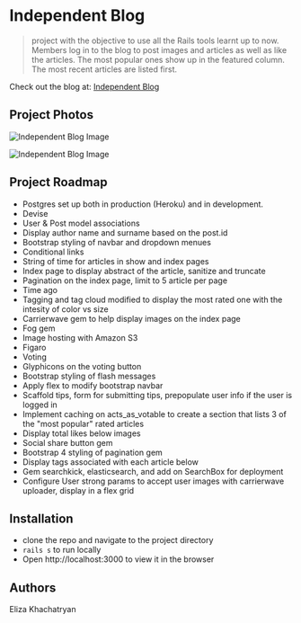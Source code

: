 
# Independent Blog 

>project with the objective to use all the Rails tools learnt up to now.
Members log in to the blog to post images and articles as well as like the articles. The most popular ones show up in the featured column. The most recent articles are listed first. 

Check out the blog at: [Independent Blog](https://independentblog.herokuapp.com/)

## Project Photos

![Independent Blog Image](https://drive.google.com/uc?export=view&id=1dwrhgkNYKif5p2v1C5Zh6px0nrvYbl8N)

![Independent Blog Image](https://drive.google.com/uc?export=view&id=15rE_40NbVehYm8Tt-62tATYgOLHn6F-L)

## Project Roadmap

- Postgres set up both in production (Heroku) and in development.
- Devise
- User & Post model associations
- Display author name and surname based on the post.id
- Bootstrap styling of navbar and dropdown menues
- Conditional links
- String of time for articles in show and index pages
- Index page to display abstract of the article, sanitize and truncate
- Pagination on the index page, limit to 5 article per page
- Time ago
- Tagging and tag cloud modified to display the most rated one with the intesity of color vs size
- Carrierwave gem to help display images on the index page
- Fog gem
- Image hosting with Amazon S3
- Figaro
- Voting 
- Glyphicons on the voting button
- Bootstrap styling of flash messages
- Apply flex to modify bootstrap navbar 
- Scaffold tips, form for submitting tips, prepopulate user info if the user is logged in
- Implement caching on acts_as_votable to create a section that lists 3 of the "most popular" rated articles
- Display total likes below images
- Social share button gem
- Bootstrap 4 styling of pagination gem
- Display tags associated with each article below
- Gem searchkick, elasticsearch, and add on SearchBox for deployment 
- Configure User strong params to accept user images with carrierwave uploader, display in a flex grid

## Installation

- clone the repo and navigate to the project directory
- `rails s` to run locally
- Open http://localhost:3000 to view it in the browser

## Authors

Eliza Khachatryan